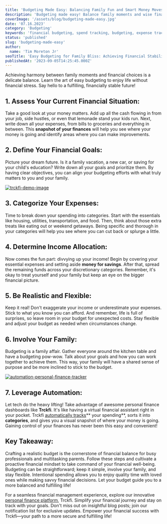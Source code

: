 ```yaml
---
title: 'Budgeting Made Easy: Balancing Family Fun and Smart Money Moves'
description: 'Budgeting made easy! Balance family moments and wise finances stress-free for a fulfilling, stable future with your loved ones.'
coverImage: '/assets/blog/budgeting-made-easy.jpg'
date: '07.16.2023'
category: 'Budgeting'
keywords: 'financial budgeting, spend tracking, budgeting, expense tracking, budget planning, financial health, guide, tools, tips, personal finance, financial management, financial goals, financial control, budgeting made easy, family finances'
status: 'published'
slug: 'budgeting-made-easy'
author:
  name: 'Tim Moreton Jr'
seoTitle: 'Easy Budgeting for Family Bliss: Achieving Financial Stability with Joyful Moments'
publishedAt: '2023-09-05T14:25:45.000Z'
---
```


Achieving harmony between family moments and financial choices is a delicate balance. Learn the art of easy budgeting to enjoy life without financial stress. Say hello to a fulfilling, financially stable future!

## 1\. Assess Your Current Financial Situation:

Take a good look at your money matters. Add up all the cash flowing in from your job, side hustles, or even that lemonade stand your kids run. Next, write down all your expenses, from bills to groceries and everything in between. This **snapshot of your finances** will help you see where your money is going and identify areas where you can make improvements.

## 2\. Define Your Financial Goals:

Picture your dream future. Is it a family vacation, a new car, or saving for your child's education? Write down all your goals and prioritize them. By having clear objectives, you can align your budgeting efforts with what truly matters to you and your family.

[![trckfi-demo-image](/images/home--3--cwNj.png)](/pricing)

## 3\. Categorize Your Expenses:

Time to break down your spending into categories. Start with the essentials like housing, utilities, transportation, and food. Then, think about those extra treats like eating out or weekend getaways. Being specific and thorough in your categories will help you see where you can cut back or splurge a little.

## 4\. Determine Income Allocation:

Now comes the fun part: divvying up your income! Begin by covering your essential expenses and setting aside **money for savings**. After that, spread the remaining funds across your discretionary categories. Remember, it's okay to treat yourself and your family but keep an eye on the bigger financial picture.

## 5\. Be Realistic and Flexible:

Keep it real! Don't exaggerate your income or underestimate your expenses. Stick to what you know you can afford. And remember, life is full of surprises, so leave room in your budget for unexpected costs. Stay flexible and adjust your budget as needed when circumstances change.

## 6\. Involve Your Family:

Budgeting is a family affair. Gather everyone around the kitchen table and have a budgeting pow-wow. Talk about your goals and how you can work together to achieve them. This way, your family will have a shared sense of purpose and be more inclined to stick to the budget.

[![automation-personal-finance-tracker](/images/home--8--YzNT.png)](/pricing)

## 7\. Leverage Automation:

Let tech do the heavy lifting! Take advantage of awesome personal finance dashboards like **Trckfi**. It's like having a virtual financial assistant right in your pocket. Trckfi [automatically tracks](/pricing)** your spending**, sorts it into **categories**, and gives you a visual snapshot of where your money is going. Gaining control of your finances has never been this easy and convenient!

## Key Takeaway:

Crafting a realistic budget is the cornerstone of financial balance for busy professionals and multitasking parents. Follow these steps and cultivate a proactive financial mindset to take command of your financial well-being. Budgeting can be straightforward; keep it simple, involve your family, and stay flexible. Intentional spending allows you to enjoy quality time with loved ones while making savvy financial decisions. Let your budget guide you to a more balanced and fulfilling life!

For a seamless financial management experience, explore our innovative [personal finance platform](/pricing), Trckfi. Simplify your financial journey and stay on track with your goals. Don't miss out on insightful blog posts; join our notification list for exclusive updates. Empower your financial success with Trckfi—your path to a more secure and fulfilling life!


